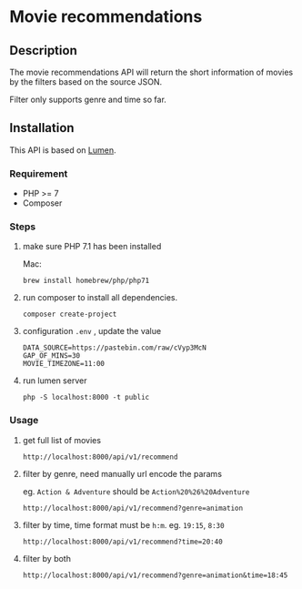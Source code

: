 # Movie recommendations

## Description
The movie recommendations API will return the short information of movies by the filters based on the source JSON.

Filter only supports genre and time so far.

## Installation

This API is based on [Lumen](http://lumen.laravel.com).

### Requirement

* PHP >= 7
* Composer

### Steps

1. make sure PHP 7.1 has been installed

    Mac:
    
    `brew install homebrew/php/php71`
    
    
2. run composer to install all dependencies.

    `composer create-project`
    
3. configuration `.env` , update the value

    ```
    DATA_SOURCE=https://pastebin.com/raw/cVyp3McN
    GAP_OF_MINS=30
    MOVIE_TIMEZONE=11:00
    ```

3. run lumen server

    `php -S localhost:8000 -t public`
    
### Usage

1. get full list of movies

    `http://localhost:8000/api/v1/recommend`
    
2. filter by genre, need manually url encode the params
    
    eg. `Action & Adventure` should be `Action%20%26%20Adventure`

    `http://localhost:8000/api/v1/recommend?genre=animation`
    
3. filter by time, time format must be `h:m`. eg. `19:15`, `8:30`

    `http://localhost:8000/api/v1/recommend?time=20:40`
    
4. filter by both

    `http://localhost:8000/api/v1/recommend?genre=animation&time=18:45`
    
